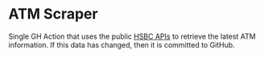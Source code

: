 # ATM Scraper

Single GH Action that uses the public [HSBC APIs](https://develop.hsbc.com/ob-api-overview/api-overview-8) to retrieve the latest ATM information.
If this data has changed, then it is committed to GitHub.
